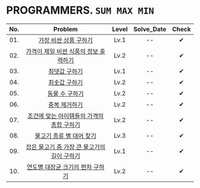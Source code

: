 # PROGRAMMERS. `SUM MAX MIN`

|No.|Problem|Level|Solve_Date|Check|
|:--:|:----:|:----:|:------:|:-----:|
|01.|[가장 비싼 상품 구하기](01_가장%20비싼%20상품%20구하기/)|Lv.1| -- |✔|
|02.|[가격이 제일 비싼 식품의 정보 출력하기](02_가격이%20제일%20비싼%20식품의%20정보%20출력하기/)|Lv.2| -- |✔|
|03.|[최댓값 구하기](03_최댓값%20구하기/)|Lv.1| -- |✔|
|04.|[최솟값 구하기](04_최솟값%20구하기/)|Lv.2| -- |✔|
|05.|[동물 수 구하기](05_동물%20수%20구하기/)|Lv.2| -- |✔|
|06.|[중복 제거하기](06_중복%20제거하기/)|Lv.2| -- |✔|
|07.|[조건에 맞는 아이템들의 가격의 총합 구하기](07_조건에%20맞는%20아이템들의%20가격의%20총합%20구하기/)|Lv.2| -- |✔|
|08.|[물고기 종류 별 대어 찾기](08_물고기%20종류%20별%20대어%20찾기/)|Lv.3| -- |✔|
|09.|[잡은 물고기 중 가장 큰 물고기의 길이 구하기](09_잡은%20물고기%20중%20가장%20큰%20물고기의%20길이%20구하기/)|Lv.1| -- |✔|
|10.|[연도별 대장균 크기의 편차 구하기](10_연도별%20대장균%20크기의%20편차%20구하기/)|Lv.2| -- |✔|